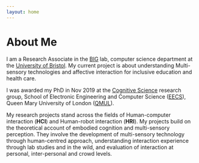 ```yaml
---
layout: home
---
```

# About Me

I am a Research Associate in the [BIG](http://www.biglab.co.uk) lab, computer science department at the [University of Bristol](http://www.bristol.ac.uk/engineering/). My current project is about understanding Multi-sensory technologies and affective interaction for inclusive education and health care. 

I was awarded my PhD in Nov 2019 at the [Cognitive Science](http://cogsci.eecs.qmul.ac.uk) research group, School of Electronic Engineering and Computer Science ([EECS](http://eecs.qmul.ac.uk)), Queen Mary University of London ([QMUL](https://www.qmul.ac.uk)).

My research projects stand across the fields of Human-computer interaction (**HCI**) and Human-robot interaction (**HRI**). My projects build on the theoretical account of embodied cognition and multi-sensory perception. They involve the development of multi-sensory technology through human-centred approach, understanding interaction experience through lab studies and in the wild, and evaluation of interaction at personal, inter-personal and crowd levels. 
<!-- of endevour to understand and utilise affordance for a better interaction between human and computers/robots. -->
